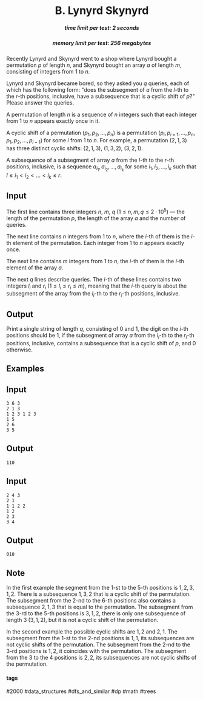 <h1 style='text-align: center;'> B. Lynyrd Skynyrd</h1>

<h5 style='text-align: center;'>time limit per test: 2 seconds</h5>
<h5 style='text-align: center;'>memory limit per test: 256 megabytes</h5>

Recently Lynyrd and Skynyrd went to a shop where Lynyrd bought a permutation $p$ of length $n$, and Skynyrd bought an array $a$ of length $m$, consisting of integers from $1$ to $n$. 

Lynyrd and Skynyrd became bored, so they asked you $q$ queries, each of which has the following form: "does the subsegment of $a$ from the $l$-th to the $r$-th positions, inclusive, have a subsequence that is a cyclic shift of $p$?" Please answer the queries.

A permutation of length $n$ is a sequence of $n$ integers such that each integer from $1$ to $n$ appears exactly once in it.

A cyclic shift of a permutation $(p_1, p_2, \ldots, p_n)$ is a permutation $(p_i, p_{i + 1}, \ldots, p_{n}, p_1, p_2, \ldots, p_{i - 1})$ for some $i$ from $1$ to $n$. For example, a permutation $(2, 1, 3)$ has three distinct cyclic shifts: $(2, 1, 3)$, $(1, 3, 2)$, $(3, 2, 1)$.

A subsequence of a subsegment of array $a$ from the $l$-th to the $r$-th positions, inclusive, is a sequence $a_{i_1}, a_{i_2}, \ldots, a_{i_k}$ for some $i_1, i_2, \ldots, i_k$ such that $l \leq i_1 < i_2 < \ldots < i_k \leq r$.

## Input

The first line contains three integers $n$, $m$, $q$ ($1 \le n, m, q \le 2 \cdot 10^5$) — the length of the permutation $p$, the length of the array $a$ and the number of queries.

The next line contains $n$ integers from $1$ to $n$, where the $i$-th of them is the $i$-th element of the permutation. Each integer from $1$ to $n$ appears exactly once.

The next line contains $m$ integers from $1$ to $n$, the $i$-th of them is the $i$-th element of the array $a$.

The next $q$ lines describe queries. The $i$-th of these lines contains two integers $l_i$ and $r_i$ ($1 \le l_i \le r_i \le m$), meaning that the $i$-th query is about the subsegment of the array from the $l_i$-th to the $r_i$-th positions, inclusive.

## Output

Print a single string of length $q$, consisting of $0$ and $1$, the digit on the $i$-th positions should be $1$, if the subsegment of array $a$ from the $l_i$-th to the $r_i$-th positions, inclusive, contains a subsequence that is a cyclic shift of $p$, and $0$ otherwise.

## Examples

## Input


```
3 6 3  
2 1 3  
1 2 3 1 2 3  
1 5  
2 6  
3 5  

```
## Output


```
110  

```
## Input


```
2 4 3  
2 1  
1 1 2 2  
1 2  
2 3  
3 4  

```
## Output


```
010  

```
## Note

In the first example the segment from the $1$-st to the $5$-th positions is $1, 2, 3, 1, 2$. There is a subsequence $1, 3, 2$ that is a cyclic shift of the permutation. The subsegment from the $2$-nd to the $6$-th positions also contains a subsequence $2, 1, 3$ that is equal to the permutation. The subsegment from the $3$-rd to the $5$-th positions is $3, 1, 2$, there is only one subsequence of length $3$ ($3, 1, 2$), but it is not a cyclic shift of the permutation.

In the second example the possible cyclic shifts are $1, 2$ and $2, 1$. The subsegment from the $1$-st to the $2$-nd positions is $1, 1$, its subsequences are not cyclic shifts of the permutation. The subsegment from the $2$-nd to the $3$-rd positions is $1, 2$, it coincides with the permutation. The subsegment from the $3$ to the $4$ positions is $2, 2$, its subsequences are not cyclic shifts of the permutation.



#### tags 

#2000 #data_structures #dfs_and_similar #dp #math #trees 
